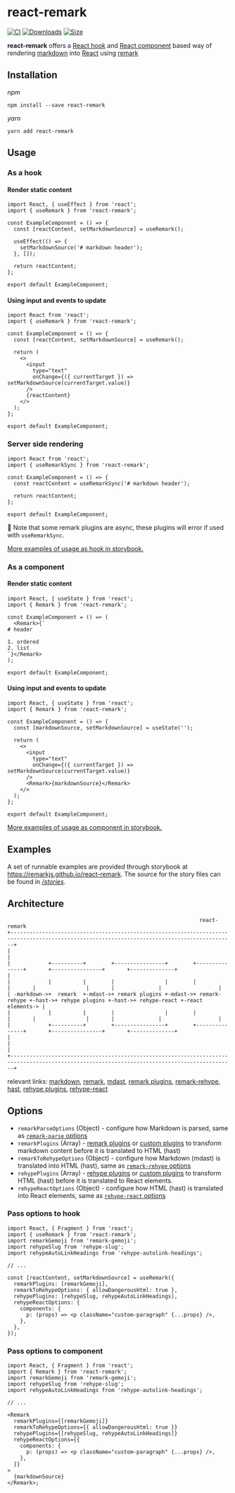 # react-remark

[![CI](https://github.com/remarkjs/react-remark/workflows/CI/badge.svg?branch=main)](https://github.com/remarkjs/react-remark/actions?query=workflow%3ACI)
[![Downloads](https://img.shields.io/npm/dm/react-remark.svg)](https://www.npmjs.com/package/react-remark)
[![Size](https://img.shields.io/bundlephobia/minzip/react-remark.svg)](https://bundlephobia.com/result?p=react-remark)

**react-remark** offers a [React hook](https://reactjs.org/docs/hooks-intro.html) and [React component](https://reactjs.org/docs/glossary.html#components) based way of rendering [markdown](https://commonmark.org/) into [React](https://reactjs.org) using [remark](https://github.com/remarkjs/remark)

## Installation

_npm_

```
npm install --save react-remark
```

_yarn_

```
yarn add react-remark
```

## Usage

### As a hook

#### Render static content

```tsx
import React, { useEffect } from 'react';
import { useRemark } from 'react-remark';

const ExampleComponent = () => {
  const [reactContent, setMarkdownSource] = useRemark();

  useEffect(() => {
    setMarkdownSource('# markdown header');
  }, []);

  return reactContent;
};

export default ExampleComponent;
```

#### Using input and events to update

```tsx
import React from 'react';
import { useRemark } from 'react-remark';

const ExampleComponent = () => {
  const [reactContent, setMarkdownSource] = useRemark();

  return (
    <>
      <input
        type="text"
        onChange={({ currentTarget }) => setMarkdownSource(currentTarget.value)}
      />
      {reactContent}
    </>
  );
};

export default ExampleComponent;
```

### Server side rendering

```tsx
import React from 'react';
import { useRemarkSync } from 'react-remark';

const ExampleComponent = () => {
  const reactContent = useRemarkSync('# markdown header');

  return reactContent;
};

export default ExampleComponent;
```

:notebook: Note that some remark plugins are async, these plugins will error if used with `useRemarkSync`.

[More examples of usage as hook in storybook.](https://remarkjs.github.io/react-remark/?path=/story/remark-hook)

### As a component

#### Render static content

```tsx
import React, { useState } from 'react';
import { Remark } from 'react-remark';

const ExampleComponent = () => (
  <Remark>{`
# header

1. ordered
2. list
`}</Remark>
);

export default ExampleComponent;
```

#### Using input and events to update

```tsx
import React, { useState } from 'react';
import { Remark } from 'react-remark';

const ExampleComponent = () => {
  const [markdownSource, setMarkdownSource] = useState('');

  return (
    <>
      <input
        type="text"
        onChange={({ currentTarget }) => setMarkdownSource(currentTarget.value)}
      />
      <Remark>{markdownSource}</Remark>
    </>
  );
};

export default ExampleComponent;
```

[More examples of usage as component in storybook.](https://remarkjs.github.io/react-remark/?path=/story/remark-component)

## Examples

A set of runnable examples are provided through storybook at <https://remarkjs.github.io/react-remark>.
The source for the story files can be found in [_/stories_](./stories).

## Architecture

```
                                                             react-remark
+---------------------------------------------------------------------------------------------------------------------------------------------+
|                                                                                                                                             |
|            +----------+        +----------------+        +---------------+       +----------------+       +--------------+                  |
|            |          |        |                |        |               |       |                |       |              |                  |
| -markdown->+  remark  +-mdast->+ remark plugins +-mdast->+ remark-rehype +-hast->+ rehype plugins +-hast->+ rehype-react +-react elements-> |
|            |          |        |                |        |               |       |                |       |              |                  |
|            +----------+        +----------------+        +---------------+       +----------------+       +--------------+                  |
|                                                                                                                                             |
+---------------------------------------------------------------------------------------------------------------------------------------------+
```

relevant links: [markdown](https://commonmark.org), [remark](https://github.com/remarkjs/remark), [mdast](https://github.com/syntax-tree/mdast), [remark plugins](https://github.com/remarkjs/remark/blob/main/doc/plugins.md), [remark-rehype](https://github.com/remarkjs/remark-rehype), [hast](https://github.com/syntax-tree/hast), [rehype plugins](https://github.com/rehypejs/rehype/blob/main/doc/plugins.md), [rehype-react](https://github.com/rehypejs/rehype-react)

## Options

- `remarkParseOptions` (Object) - configure how Markdown is parsed, same as [`remark-parse` options](https://github.com/remarkjs/remark/tree/main/packages/remark-parse#options)
- `remarkPlugins` (Array) - [remark plugins](https://github.com/remarkjs/remark/blob/main/doc/plugins.md) or [custom plugins](https://unifiedjs.com/learn/guide/create-a-plugin) to transform markdown content before it is translated to HTML (hast)
- `remarkToRehypeOptions` (Object) - configure how Markdown (mdast) is translated into HTML (hast), same as [`remark-rehype` options](https://github.com/remarkjs/remark-rehype#api)
- `rehypePlugins` (Array) - [rehype plugins](https://github.com/rehypejs/rehype/blob/main/doc/plugins.md) or [custom plugins](https://unifiedjs.com/learn/guide/create-a-plugin) to transform HTML (hast) before it is translated to React elements.
- `rehypeReactOptions` (Object) - configure how HTML (hast) is translated into React elements, same as [`rehype-react` options](https://github.com/rehypejs/rehype-react#options)

### Pass options to hook

```tsx
import React, { Fragment } from 'react';
import { useRemark } from 'react-remark';
import remarkGemoji from 'remark-gemoji';
import rehypeSlug from 'rehype-slug';
import rehypeAutoLinkHeadings from 'rehype-autolink-headings';

// ...

const [reactContent, setMarkdownSource] = useRemark({
  remarkPlugins: [remarkGemoji],
  remarkToRehypeOptions: { allowDangerousHtml: true },
  rehypePlugins: [rehypeSlug, rehypeAutoLinkHeadings],
  rehypeReactOptions: {
    components: {
      p: (props) => <p className="custom-paragraph" {...props} />,
    },
  },
});
```

### Pass options to component

```tsx
import React, { Fragment } from 'react';
import { Remark } from 'react-remark';
import remarkGemoji from 'remark-gemoji';
import rehypeSlug from 'rehype-slug';
import rehypeAutoLinkHeadings from 'rehype-autolink-headings';

// ...

<Remark
  remarkPlugins={[remarkGemoji]}
  remarkToRehypeOptions={{ allowDangerousHtml: true }}
  rehypePlugins={[rehypeSlug, rehypeAutoLinkHeadings]}
  rehypeReactOptions={{
    components: {
      p: (props) => <p className="custom-paragraph" {...props} />,
    },
  }}
>
  {markdownSource}
</Remark>;
```
